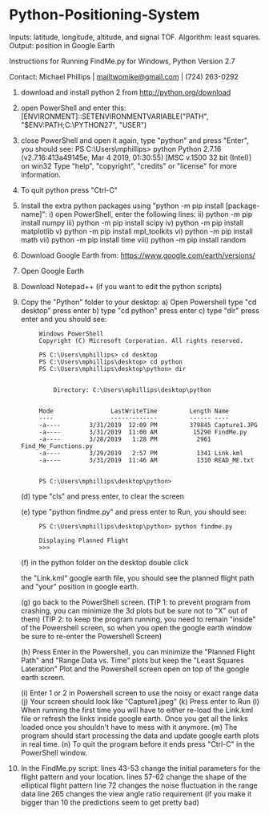 # Python-Positioning-System
Inputs: latitude, longitude, altitude, and signal TOF.  Algorithm: least squares.  Output: position in Google Earth  


Instructions for Running FindMe.py for Windows, Python Version 2.7

Contact: Michael Phillips | mailtwomike@gmail.com | (724) 263-0292

1) download and install python 2 from http://python.org/download

2) open PowerShell and enter this: [ENVIRONMENT]::SETENVIRONMENTVARIABLE("PATH", "$ENV:PATH;C:\PYTHON27", "USER")

3) close PowerShell and open it again, type "python" and press "Enter", you should see: 
	PS C:\Users\mphillips> python
	Python 2.7.16 (v2.7.16:413a49145e, Mar  4 2019, 01:30:55) [MSC v.1500 32 bit (Intel)] on win32
	Type "help", "copyright", "credits" or "license" for more information.
	>>>
	
4) To quit python press "Ctrl-C"

5) Install the extra python packages using "python -m pip install [package-name]":
	i) open PowerShell, enter the following lines:
	ii)    python -m pip install numpy
	iii)   python -m pip install scipy
	iv)    python -m pip install matplotlib
	v)     python -m pip install mpl_toolkits
	vi)    python -m pip install math
	vii)   python -m pip install time
	viii)  python -m pip install random
	
6) Download Google Earth from: https://www.google.com/earth/versions/

7) Open Google Earth

7) Download Notepad++ (if you want to edit the python scripts)

8) Copy the "Python" folder to your desktop:
	a) Open Powershell type "cd desktop" press enter
	b) type "cd python" press enter
	c) type "dir" press enter and you should see:
	
			Windows PowerShell
			Copyright (C) Microsoft Corporation. All rights reserved.

			PS C:\Users\mphillips> cd desktop
			PS C:\Users\mphillips\desktop> cd python
			PS C:\Users\mphillips\desktop\python> dir


				Directory: C:\Users\mphillips\desktop\python


			Mode                LastWriteTime         Length Name
			----                -------------         ------ ----
			-a----        3/31/2019  12:09 PM         379845 Capture1.JPG
			-a----        3/31/2019  11:00 AM          15290 FindMe.py
			-a----        3/28/2019   1:28 PM           2961 Find_Me_Functions.py
			-a----        3/29/2019   2:57 PM           1341 Link.kml
			-a----        3/31/2019  11:46 AM           1310 READ_ME.txt


			PS C:\Users\mphillips\desktop\python>
			
	(d) type "cls" and press enter, to clear the screen
	
	(e)  type "python findme.py" and press enter to Run, you should see:
			
			PS C:\Users\mphillips\desktop\python> python findme.py

			Displaying Planned Flight
			>>>
	(f) in the python folder on the desktop double click 
	
	the "Link.kml" google earth file, you should see the planned 
	     flight path and "your" position in google earth.

	(g) go back to the PowerShell screen. 
			(TIP 1: to prevent program from crashing, you can minimize the 3d plots but be sure not to "X" out of them)
			(TIP 2: to keep the program running, you need to remain "inside" of the Powershell screen, so when you open the 
					google earth window be sure to re-enter the Powershell Screen)
	
	(h) Press Enter in the Powershell, you can minimize the "Planned Flight Path" and "Range Data vs. Time" plots
		   but keep the "Least Squares Lateration" Plot and the Powershell screen open on top of the google earth screen.
	
	(i) Enter 1 or 2 in Powershell screen to use the noisy or exact range data
	(j) Your screen should look like "Capture1.jpeg"
	(k) Press enter to Run
	(l) When running the first time you will have to either re-load the Link.kml file or refresh the links inside google earth.
	    Once you get all the links loaded once you shouldn't have to mess with it anymore.
	(m) The program should start processing the data and update google earth plots in real time. 
	(n) To quit the program before it ends press "Ctrl-C" in the PowerShell window.

9) In the FindMe.py script:
		lines 43-53 change the initial parameters for the flight pattern and your location.
		lines 57-62 change the shape of the elliptical flight pattern
		line 72 changes the noise fluctuation in the range data
		line 265 changes the view angle ratio requirement (if you make it bigger than 10 the predictions seem to get pretty bad)
		

